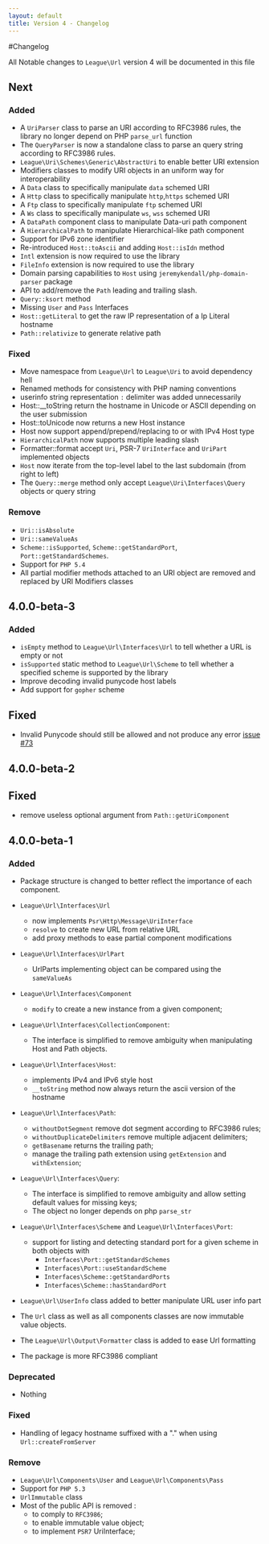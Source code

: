 ```yaml
---
layout: default
title: Version 4 - Changelog
---
```


#Changelog

All Notable changes to `League\Url` version 4 will be documented in this file

## Next

### Added

- A `UriParser` class to parse an URI according to RFC3986 rules, the library no longer depend on PHP `parse_url` function
- The `QueryParser` is now a standalone class to parse an query string according to RFC3986 rules.
- `League\Uri\Schemes\Generic\AbstractUri` to enable better URI extension
- Modifiers classes to modify URI objects in an uniform way for interoperability
- A `Data` class to specifically manipulate `data` schemed URI
- A `Http` class to specifically manipulate `http`,`https` schemed URI
- A `Ftp` class to specifically manipulate `ftp` schemed URI
- A `Ws` class to specifically manipulate `ws`, `wss` schemed URI
- A `DataPath` component class to manipulate Data-uri path component
- A `HierarchicalPath` to manipulate Hierarchical-like path component
- Support for IPv6 zone identifier
- Re-introduced `Host::toAscii` and adding `Host::isIdn` method
- `Intl` extension is now required to use the library
- `FileInfo` extension is now required to use the library
- Domain parsing capabilities to `Host` using `jeremykendall/php-domain-parser` package
- API to add/remove the `Path` leading and trailing slash.
- `Query::ksort` method
- Missing `User` and `Pass` Interfaces
- `Host::getLiteral` to get the raw IP representation of a Ip Literal hostname
- `Path::relativize` to generate relative path

### Fixed

- Move namespace from `League\Url` to `League\Uri` to avoid dependency hell
- Renamed methods for consistency with PHP naming conventions
- userinfo string representation `:` delimiter was added unnecessarily
- Host::__toString return the hostname in Unicode or ASCII depending on the user submission
- Host::toUnicode now returns a new Host instance
- Host now support append/prepend/replacing to or with IPv4 Host type
- `HierarchicalPath` now supports multiple leading slash
- Formatter::format accept `Uri`, PSR-7 `UriInterface` and `UriPart` implemented objects
- `Host` now iterate from the top-level label to the last subdomain (from right to left)
- The `Query::merge` method only accept `League\Uri\Interfaces\Query` objects or query string

### Remove

- `Uri::isAbsolute`
- `Uri::sameValueAs`
- `Scheme::isSupported`, `Scheme::getStandardPort`, `Port::getStandardSchemes`.
- Support for `PHP 5.4`
- All partial modifier methods attached to an URI object are removed and replaced by URI Modifiers classes

## 4.0.0-beta-3

### Added

- `isEmpty` method to `League\Url\Interfaces\Url` to tell whether a URL is empty or not
- `isSupported` static method to `League\Url\Scheme` to tell whether a specified scheme is supported by the library
- Improve decoding invalid punycode host labels
- Add support for `gopher` scheme

## Fixed

- Invalid Punycode should still be allowed and not produce any error [issue #73](https://github.com/thephpleague/url/issues/73)

## 4.0.0-beta-2

## Fixed
- remove useless optional argument from `Path::getUriComponent`

## 4.0.0-beta-1

### Added

- Package structure is changed to better reflect the importance of each component.

- `League\Url\Interfaces\Url`
    -  now implements `Psr\Http\Message\UriInterface`
    - `resolve` to create new URL from relative URL
    - add proxy methods to ease partial component modifications

- `League\Url\Interfaces\UrlPart`
    -  UrlParts implementing object can be compared using the `sameValueAs`

- `League\Url\Interfaces\Component`
    - `modify` to create a new instance from a given component;

- `League\Url\Interfaces\CollectionComponent`:
    - The interface is simplified to remove ambiguity when manipulating Host and Path objects.

- `League\Url\Interfaces\Host`:
    - implements IPv4 and IPv6 style host
    - `__toString` method now always return the ascii version of the hostname

- `League\Url\Interfaces\Path`:
    - `withoutDotSegment` remove dot segment according to RFC3986 rules;
    - `withoutDuplicateDelimiters` remove multiple adjacent delimiters;
    - `getBasename` returns the trailing path;
    - manage the trailing path extension using `getExtension` and `withExtension`;

- `League\Url\Interfaces\Query`:
    - The interface is simplified to remove ambiguity and allow setting default values for missing keys;
    - The object no longer depends on php `parse_str`

- `League\Url\Interfaces\Scheme` and `League\Url\Interfaces\Port`:
    - support for listing and detecting standard port for a given scheme in both objects with
        - `Interfaces\Port::getStandardSchemes`
        - `Interfaces\Port::useStandardScheme`
        - `Interfaces\Scheme::getStandardPorts`
        - `Interfaces\Scheme::hasStandardPort`

- `League\Url\UserInfo` class added to better manipulate URL user info part

- The `Url` class as well as all components classes are now immutable value objects.
- The `League\Url\Output\Formatter` class is added to ease Url formatting
- The package is more RFC3986 compliant

### Deprecated
- Nothing

### Fixed
- Handling of legacy hostname suffixed with a "." when using `Url::createFromServer`

### Remove
- `League\Url\Components\User` and `League\Url\Components\Pass`
- Support for `PHP 5.3`
- `UrlImmutable` class
- Most of the public API is removed :
    - to comply to `RFC3986`;
    - to enable immutable value object;
    - to implement `PSR7` UriInterface;
